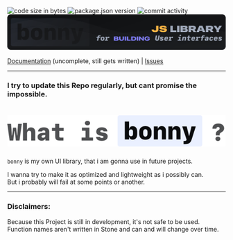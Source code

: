 ![code size in bytes](https://img.shields.io/github/repo-size/guautils/.gua?color=%23EAF0FF&style=for-the-badge)
![package.json version](https://img.shields.io/github/package-json/v/guautils/.gua?color=%23EAF0FF&style=for-the-badge)
![commit activity](https://img.shields.io/github/commit-activity/w/guautils/.gua?label=commits&color=%23EAF0FF&style=for-the-badge)
![Project Banner](./imgs/readme_banner.svg)

[Documentation](https://guautils.gitbook.io/bonny) (uncomplete, still gets written) | [Issues](https://github.com/guautils/bonny/issues)

---
### I try to update this Repo regularly, but cant promise the impossible.

# ![What is Bonny?](./imgs/what-is.svg)
`bonny` is my own UI library, that i am gonna use in future projects. 

I wanna try to make it as optimized and lightweight as i possibly can.<br>But i probably will fail at some points or another.

---

### Disclaimers:

Because this Project is still in development, it's not safe to be used.
Function names aren't written in Stone and can and will change over time.